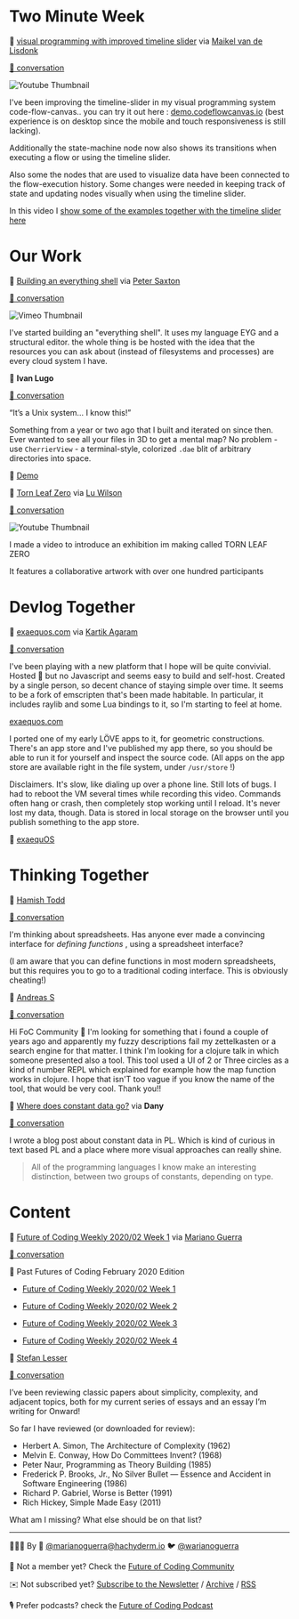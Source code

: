 <!--
.. title: Future of Coding Weekly 2024/04 Week 3
.. slug: future-of-coding-weekly-202404-week-3
.. date: 2024-04-16 15:51:43 UTC+02:00
.. tags: 
.. category: 
.. link: 
.. description: 
.. type: text
-->

# Two Minute Week

🎥 [visual programming with improved timeline slider](https://youtu.be/ElNTPWdWfFQ) via [Maikel van de Lisdonk](https://www.devhelpr.com/)

[🧵 conversation](https://history.futureofcoding.org/history/weekly/2024/04/W3/two-minute-week.html#2024-04-14T12:41:22.387Z)

![Youtube Thumbnail](https://img.youtube.com/vi/ElNTPWdWfFQ/hqdefault.jpg)

I've been improving the timeline-slider in my visual programming system code-flow-canvas.. you can try it out here : [demo.codeflowcanvas.io](https://demo.codeflowcanvas.io) (best experience is on desktop since the mobile and touch responsiveness is still lacking). 



Additionally the state-machine node now also shows its transitions when executing a flow or using the timeline slider. 



Also some the nodes that are used to visualize data have been connected to the flow-execution history. Some changes were needed in keeping track of state and updating nodes visually when using the timeline slider. 



In this video I [show some of the examples together with the timeline slider here](https://youtu.be/ElNTPWdWfFQ)

# Our Work

🎥 [Building an everything shell](https://vimeo.com/932149150?share=copy) via [Peter Saxton](https://twitter.com/CrowdHailer)

[🧵 conversation](https://history.futureofcoding.org/history/weekly/2024/04/W3/share-your-work.html#2024-04-09T19:38:16.681Z)

![Vimeo Thumbnail](https://i.vimeocdn.com/video/1829727771-aef54e2cc7a9e469617424036e8a51cd8e778736101a608d414b59390ec3a04b-d_295x166)

I've started building an "everything shell". It uses my language EYG and a structural editor. the whole thing is be hosted with the idea that the resources you can ask about (instead of filesystems and processes) are every cloud system I have.



💬 **Ivan Lugo**

[🧵 conversation](https://history.futureofcoding.org/history/weekly/2024/04/W3/share-your-work.html#2024-04-10T19:55:43.134Z)

“It’s a Unix system… I know this!”



Something from a year or two ago that I built and iterated on since then. Ever wanted to see all your files in 3D to get a mental map? No problem - use  `CherrierView`  - a terminal-style, colorized  `.dae`  blit of arbitrary directories into space.

🎥 [Demo](http://history.futureofcoding.org/history/msg_files/F06/F06TTTR3HTN.mov)



🎥 [Torn Leaf Zero](https://www.youtube.com/watch?v=-FgAHiI3ZNY) via [Lu Wilson](https://twitter.com/TodePond)

[🧵 conversation](https://history.futureofcoding.org/history/weekly/2024/04/W3/share-your-work.html#2024-04-14T13:17:27.302Z)

![Youtube Thumbnail](https://img.youtube.com/vi/-FgAHiI3ZNY/hqdefault.jpg)

I made a video to introduce an exhibition im making called TORN LEAF ZERO

It features a collaborative artwork with over one hundred participants

# Devlog Together

📝 [exaequos.com](https://www.exaequos.com) via [Kartik Agaram](http://akkartik.name/about)

[🧵 conversation](https://history.futureofcoding.org/history/weekly/2024/04/W3/devlog-together.html#2024-04-13T18:18:35.754Z)

I've been playing with a new platform that I hope will be quite convivial. Hosted 😬 but no Javascript and seems easy to build and self-host. Created by a single person, so decent chance of staying simple over time. It seems to be a fork of emscripten that's been made habitable. In particular, it includes raylib and some Lua bindings to it, so I'm starting to feel at home.



[exaequos.com](https://www.exaequos.com)



I ported one of my early LÖVE apps to it, for geometric constructions. There's an app store and I've published my app there, so you should be able to run it for yourself and inspect the source code. (All apps on the app store are available right in the file system, under  `/usr/store` !)



Disclaimers. It's slow, like dialing up over a phone line. Still lots of bugs. I had to reboot the VM several times while recording this video. Commands often hang or crash, then completely stop working until I reload. It's never lost my data, though. Data is stored in local storage on the browser until you publish something to the app store.

🎥 [exaequOS](http://history.futureofcoding.org/history/msg_files/F06/F06U6BTNW7M.webm)

# Thinking Together

💬 [Hamish Todd](https://twitter.com/hamish_todd)

[🧵 conversation](https://history.futureofcoding.org/history/weekly/2024/04/W3/thinking-together.html#2024-04-08T10:57:20.034Z)

I'm thinking about spreadsheets. Has anyone ever made a convincing interface for  *defining functions* , using a spreadsheet interface?

(I am aware that you can define functions in most modern spreadsheets, but this requires you to go to a traditional coding interface. This is obviously cheating!)



💬 [Andreas S](https://twitter.com/curious_reader)

[🧵 conversation](https://history.futureofcoding.org/history/weekly/2024/04/W3/thinking-together.html#2024-04-13T09:07:51.756Z)

Hi FoC Community 🙂  I'm looking for something that i found a couple of years ago and apparently my fuzzy descriptions fail my zettelkasten or a search engine for that matter. I think I'm looking for a clojure talk in which someone presented also a tool. This tool used a UI of 2 or Three circles as a kind of number REPL which explained for example how the map function works in clojure. I hope that isn'T too vague if you know the name of the tool, that would be very cool. Thank you!!



📝 [Where does constant data go?](https://medium.com/@bitteldany/where-does-constant-data-go-b650338b2ee9) via **Dany**

[🧵 conversation](https://history.futureofcoding.org/history/weekly/2024/04/W3/thinking-together.html#2024-04-14T12:34:59.807Z)

I wrote a blog post about constant data in PL. Which is kind of curious in text based PL and a place where more visual approaches can really shine. 


>All of the programming languages I know make an interesting distinction, between two groups of constants, depending on type.


# Content

📝 [Future of Coding Weekly 2020/02 Week 1](https://newsletter.futureofcoding.org/posts/future-of-coding-weekly-202002-week-1/) via [Mariano Guerra](https://twitter.com/warianoguerra)

[🧵 conversation](https://history.futureofcoding.org/history/weekly/2024/04/W3/linking-together.html#2024-04-10T08:15:55.321Z)

📜 Past Futures of Coding February 2020 Edition



- [Future of Coding Weekly 2020/02 Week 1](https://newsletter.futureofcoding.org/posts/future-of-coding-weekly-202002-week-1/)

- [Future of Coding Weekly 2020/02 Week 2](https://newsletter.futureofcoding.org/posts/future-of-coding-weekly-202002-week-2/)

- [Future of Coding Weekly 2020/02 Week 3](https://newsletter.futureofcoding.org/posts/future-of-coding-weekly-202002-week-3/)

- [Future of Coding Weekly 2020/02 Week 4](https://newsletter.futureofcoding.org/posts/future-of-coding-weekly-202002-week-4/)



💬 [Stefan Lesser](https://twitter.com/stefanlesser)

[🧵 conversation](https://history.futureofcoding.org/history/weekly/2024/04/W3/linking-together.html#2024-04-10T12:52:24.771Z)

I’ve been reviewing classic papers about simplicity, complexity, and adjacent topics, both for my current series of essays and an essay I’m writing for Onward!



So far I have reviewed (or downloaded for review):




* Herbert A. Simon, The Architecture of Complexity (1962)
* Melvin E. Conway, How Do Committees Invent? (1968)
* Peter Naur, Programming as Theory Building (1985)
* Frederick P. Brooks, Jr., No Silver Bullet — Essence and Accident in Software Engineering (1986)
* Richard P. Gabriel, Worse is Better (1991)
* Rich Hickey, Simple Made Easy (2011)



What am I missing? What else should be on that list?



----------

👨🏽‍💻 By 🐘 [@marianoguerra@hachyderm.io](https://hachyderm.io/@marianoguerra) 🐦 [@warianoguerra](https://twitter.com/warianoguerra)

💬 Not a member yet? Check the [Future of Coding Community](https://futureofcoding.org/)

✉️ Not subscribed yet? [Subscribe to the Newsletter](https://newsletter.futureofcoding.org/join/) / [Archive](https://newsletter.futureofcoding.org/archive.html) / [RSS](https://history.futureofcoding.org/newsletter/rss.xml)

🎙️ Prefer podcasts? check the [Future of Coding Podcast](https://futureofcoding.org/episodes/)
